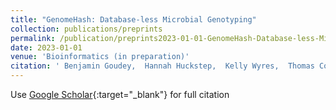```yaml
---
title: "GenomeHash: Database-less Microbial Genotyping"
collection: publications/preprints
permalink: /publication/preprints2023-01-01-GenomeHash-Database-less-Microbial-Genotyping
date: 2023-01-01
venue: 'Bioinformatics (in preparation)'
citation: ' Benjamin Goudey,  Hannah Huckstep,  Kelly Wyres,  Thomas Conway, &quot;GenomeHash: Database-less Microbial Genotyping.&quot; Bioinformatics (in preparation), 2023.'
---
```

Use [Google Scholar](https://scholar.google.com/scholar?q=GenomeHash:+Database+less+Microbial+Genotyping){:target="_blank"} for full citation